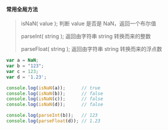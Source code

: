 #### 常用全局方法

> isNaN( value );  判断 value 是否是 NaN，返回一个布尔值
>
> parseInt( string );  返回由字符串 string 转换而来的整数
>
> parseFloat( string );  返回由字符串 string 转换而来的浮点数

```javascript
var a = NaN;
var b = "123";
var c = 123;
var d = '1.23';

console.log(isNaN(a));		// true
console.log(isNaN(b));		// false
console.log(isNaN(c));		// false
console.log(isNaN(d));		// false

console.log(parseInt(b));	// 123
console.log(parseFloat(d));	// 1.23
```

